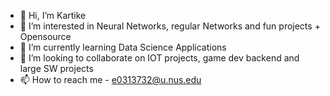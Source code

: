 - 👋 Hi, I’m Kartike 
- 👀 I’m interested in Neural Networks, regular Networks and fun projects + Opensource
- 🌱 I’m currently learning Data Science Applications 
- 💞️ I’m looking to collaborate on IOT projects, game dev backend and large SW projects
- 📫 How to reach me - e0313732@u.nus.edu

<!---
troomtroom/troomtroom is a ✨ special ✨ repository because its `README.md` (this file) appears on your GitHub profile.
You can click the Preview link to take a look at your changes.
--->
